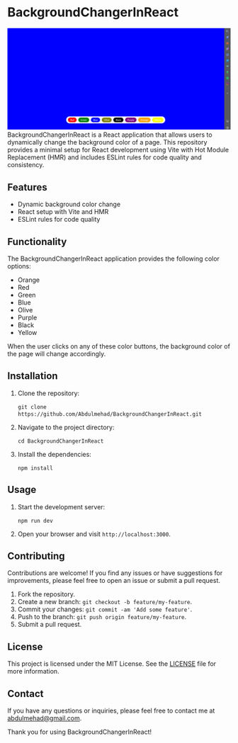 # BackgroundChangerInReact
![Counter in React](ss.png)
BackgroundChangerInReact is a React application that allows users to dynamically change the background color of a page. This repository provides a minimal setup for React development using Vite with Hot Module Replacement (HMR) and includes ESLint rules for code quality and consistency.

## Features

- Dynamic background color change
- React setup with Vite and HMR
- ESLint rules for code quality

## Functionality

The BackgroundChangerInReact application provides the following color options:

- Orange
- Red
- Green
- Blue
- Olive
- Purple
- Black
- Yellow

When the user clicks on any of these color buttons, the background color of the page will change accordingly.

## Installation

1. Clone the repository:

   ```
   git clone https://github.com/Abdulmehad/BackgroundChangerInReact.git
   ```

2. Navigate to the project directory:

   ```
   cd BackgroundChangerInReact
   ```

3. Install the dependencies:

   ```
   npm install
   ```

## Usage

1. Start the development server:

   ```
   npm run dev
   ```

2. Open your browser and visit `http://localhost:3000`.

## Contributing

Contributions are welcome! If you find any issues or have suggestions for improvements, please feel free to open an issue or submit a pull request.

1. Fork the repository.
2. Create a new branch: `git checkout -b feature/my-feature`.
3. Commit your changes: `git commit -am 'Add some feature'`.
4. Push to the branch: `git push origin feature/my-feature`.
5. Submit a pull request.

## License

This project is licensed under the MIT License. See the [LICENSE](LICENSE) file for more information.

## Contact

If you have any questions or inquiries, please feel free to contact me at [abdulmehad@gmail.com](mailto:abdulmehad@gmail.com).

Thank you for using BackgroundChangerInReact!
